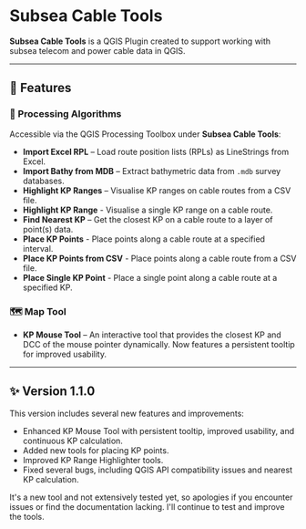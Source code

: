 # Subsea Cable Tools

**Subsea Cable Tools** is a QGIS Plugin created to support working with subsea telecom and power cable data in QGIS.


---

## 🚀 Features

### 🔧 Processing Algorithms
Accessible via the QGIS Processing Toolbox under **Subsea Cable Tools**:
- **Import Excel RPL** – Load route position lists (RPLs) as LineStrings from Excel.
- **Import Bathy from MDB** – Extract bathymetric data from `.mdb` survey databases.
- **Highlight KP Ranges** – Visualise KP ranges on cable routes from a CSV file.
- **Highlight KP Range** - Visualise a single KP range on a cable route.
- **Find Nearest KP** – Get the closest KP on a cable route to a layer of point(s) data.
- **Place KP Points** - Place points along a cable route at a specified interval.
- **Place KP Points from CSV** - Place points along a cable route from a CSV file.
- **Place Single KP Point** - Place a single point along a cable route at a specified KP.


### 🗺️ Map Tool
- **KP Mouse Tool** – An interactive tool that provides the closest KP and DCC of the mouse pointer dynamically. Now features a persistent tooltip for improved usability.

---
## ✨ Version 1.1.0

This version includes several new features and improvements:
- Enhanced KP Mouse Tool with persistent tooltip, improved usability, and continuous KP calculation.
- Added new tools for placing KP points.
- Improved KP Range Highlighter tools.
- Fixed several bugs, including QGIS API compatibility issues and nearest KP calculation.

It's a new tool and not extensively tested yet, so apologies if you encounter issues or find the documentation lacking. I'll continue to test and improve the tools.
